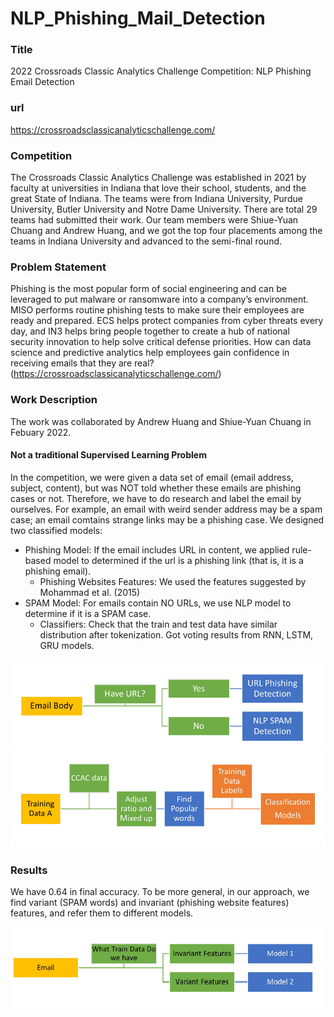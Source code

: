 # NLP_Phishing_Mail_Detection

### Title
2022 Crossroads Classic Analytics Challenge Competition: NLP Phishing Email Detection

### url
https://crossroadsclassicanalyticschallenge.com/

### Competition
The Crossroads Classic Analytics Challenge was established in 2021 by faculty at universities in Indiana that love their school, students, and the great State of Indiana. The teams were from Indiana University, Purdue University, Butler University and Notre Dame University. There are total 29 teams had submitted their work. Our team members were Shiue-Yuan Chuang and Andrew Huang, and we got the top four placements among the teams in Indiana University and advanced to the semi-final round.

### Problem Statement
Phishing is the most popular form of social engineering and can be leveraged to put malware or ransomware into a company’s environment. MISO performs routine phishing tests to make sure their employees are ready and prepared. ECS helps protect companies from cyber threats every day, and IN3 helps bring people together to create a hub of national security innovation to help solve critical defense priorities. How can data science and predictive analytics help employees gain confidence in receiving emails that they are real? (https://crossroadsclassicanalyticschallenge.com/)

### Work Description
The work was collaborated by Andrew Huang and Shiue-Yuan Chuang in Febuary 2022.
#### Not a traditional Supervised Learning Problem
In the competition, we were given a data set of email (email address, subject, content), but was NOT told whether these emails are phishing cases or not.
Therefore, we have to do research and label the email by ourselves. For example, an email with weird sender address may be a spam case; an email comtains strange links may be a phishing case. 
We designed two classified models: 
* Phishing Model: If the email includes URL in content, we applied rule-based model to determined if the url is a phishing link (that is, it is a phishing email).
  * Phishing Websites Features: We used the features suggested by Mohammad et al. (2015)
* SPAM Model: For emails contain NO URLs, we use NLP model to determine if it is a SPAM case.
  * Classifiers: Check that the train and test data have similar distribution after tokenization. Got voting results from RNN, LSTM, GRU models.


![image](fig0.PNG)
![image](fig1.PNG)

### Results
We have 0.64 in final accuracy.
To be more general, in our approach, we find variant (SPAM words) and invariant (phishing website features) features, and refer them to different models.

![image](fig2.PNG)
